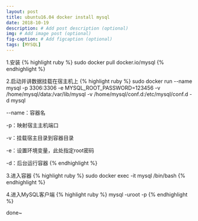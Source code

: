 ```yaml
---
layout: post
title: ubuntu16.04 docker install mysql
date: 2018-10-19
description: # Add post description (optional)
img: # Add image post (optional)
fig-caption: # Add figcaption (optional)
tags: [MYSQL]
---
```


1.安装
{% highlight ruby %}
sudo docker pull docker.io/mysql
{% endhighlight %} 

2.启动并讲数据挂载在宿主机上
{% highlight ruby %}
sudo docker run --name mysql -p 3306:3306 -e MYSQL_ROOT_PASSWORD=123456 -v /home/mysql/data:/var/lib/mysql -v /home/mysql/conf.d:/etc/mysql/conf.d -d mysql

--name：容器名

-p：映射宿主主机端口

-v：挂载宿主目录到容器目录

-e：设置环境变量，此处指定root密码

-d：后台运行容器
{% endhighlight %}

3.进入容器
{% highlight ruby %}
sudo docker exec -it mysql /bin/bash
{% endhighlight %}

4.进入MySQL客户端
{% highlight ruby %}
mysql -uroot -p
{% endhighlight %}

done~
